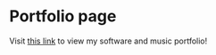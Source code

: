 # Portfolio page

Visit <a href="joelkoehler.github.io">this link</a> to view my software and music portfolio!
